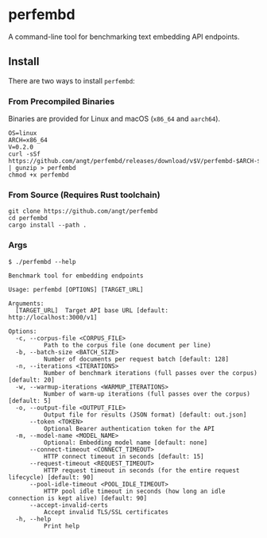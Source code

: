 # perfembd

A command-line tool for benchmarking text embedding API endpoints.

## Install

There are two ways to install `perfembd`:

### From Precompiled Binaries

Binaries are provided for Linux and macOS (`x86_64` and `aarch64`).

    OS=linux
    ARCH=x86_64
    V=0.2.0
    curl -sSf https://github.com/angt/perfembd/releases/download/v$V/perfembd-$ARCH-$OS.gz | gunzip > perfembd
    chmod +x perfembd

### From Source (Requires Rust toolchain)

    git clone https://github.com/angt/perfembd
    cd perfembd
    cargo install --path .

### Args

    $ ./perfembd --help

    Benchmark tool for embedding endpoints

    Usage: perfembd [OPTIONS] [TARGET_URL]

    Arguments:
      [TARGET_URL]  Target API base URL [default: http://localhost:3000/v1]

    Options:
      -c, --corpus-file <CORPUS_FILE>
              Path to the corpus file (one document per line)
      -b, --batch-size <BATCH_SIZE>
              Number of documents per request batch [default: 128]
      -n, --iterations <ITERATIONS>
              Number of benchmark iterations (full passes over the corpus) [default: 20]
      -w, --warmup-iterations <WARMUP_ITERATIONS>
              Number of warm-up iterations (full passes over the corpus) [default: 5]
      -o, --output-file <OUTPUT_FILE>
              Output file for results (JSON format) [default: out.json]
          --token <TOKEN>
              Optional Bearer authentication token for the API
      -m, --model-name <MODEL_NAME>
              Optional: Embedding model name [default: none]
          --connect-timeout <CONNECT_TIMEOUT>
              HTTP connect timeout in seconds [default: 15]
          --request-timeout <REQUEST_TIMEOUT>
              HTTP request timeout in seconds (for the entire request lifecycle) [default: 90]
          --pool-idle-timeout <POOL_IDLE_TIMEOUT>
              HTTP pool idle timeout in seconds (how long an idle connection is kept alive) [default: 90]
          --accept-invalid-certs
              Accept invalid TLS/SSL certificates
      -h, --help
              Print help

